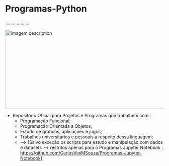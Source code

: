 # Programas-Python
...................

<img src="https://encrypted-tbn0.gstatic.com/images?q=tbn%3AANd9GcSUTAHW0P36WZTmk48fW89aIJ3xkqIDs04OU0yv--4Z637h-GJk&usqp=CAU" alt ="imagem description" width="550" height="250">

- Repositório Oficial para Projetos e Programas que trabalhem com :
  - Programação Funcional;
  - Programação Orientada a Objetos;
  - Estudo de gráficos, aplicações e jogos;
  - Trabalhos universitários e pessoais a respeito dessa linguagem;
  - --> {Salvo exceção os scripts para estudo e manipulação com dados e datasets --> restritos
  apenas para o Programas Jupyter Notebook : https://github.com/CarlosViniMSouza/Programas-Jupyter-Notebook}

<div class="grid icons">
  <a target="_blank" href="https://www.python.org/">
    <i class="fab fa-python"></i>
  </a>
</div>
